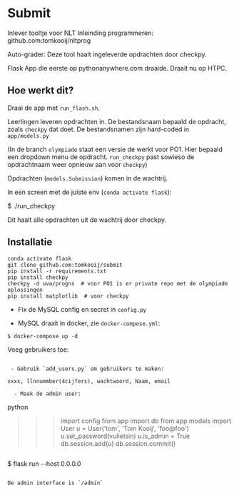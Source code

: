 Submit
======

Inlever tooltje voor NLT Inleinding programmeren: github.com:tomkooij/nltprog

Auto-grader: Deze tool haalt ingeleverde opdrachten door checkpy.

Flask App die eerste op pythonanywhere.com draaide. Draait nu op HTPC.


Hoe werkt dit?
--------------

Draai de app met `run_flash.sh`.

Leerlingen leveren opdrachten in. De bestandsnaam bepaald de opdracht,
zoals `checkpy` dat doet. De bestandsnamen zijn hard-coded in `app/models.py`

(In de branch `olympiade` staat een versie de werkt voor PO1. Hier bepaald
een dropdown menu de opdracht. `run_checkpy` past sowieso de opdrachtnaam
weer opnieuw aan voor `checkpy`)

Opdrachten (`models.Submission`) komen in de wachtrij.

In een screen met de juiste env (`conda activate flask`):

  $ ./run_checkpy

Dit haalt alle opdrachten uit de wachtrij door checkpy.


Installatie
-----------

```
conda activate flask
git clone github.com:tomkooij/submit
pip install -r requirements.txt
pip install checkpy
checkpy -d uva/progns  # voor PO1 is er private repo met de olympiade oplossingen
pip install matplotlib  # voor checkpy
```

 - Fix de MySQL config en secret in `config.py`

 - MySQL draait in docker, zie `docker-compose.yml`:
 
```
$ docker-compose up -d 
``` 

Voeg gebruikers toe:

```

 - Gebruik `add_users.py` om gebruikers te maken:

xxxx, llnnummber(4cijfers), wachtwoord, Naam, email

  - Maak de admin user:

```
python
>>> import config
>>> from app import db
>>> from app.models import User
>>> u = User('tom', 'Tom Kooij', 'foo@foo')
>>> u.set_password(vulietsin)
>>> u.is_admin = True
>>> db.session.add(u)
>>> db.session.commit()
```

```
$ flask run --host 0.0.0.0
```

De admin interface is `/admin`
